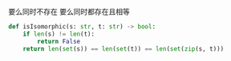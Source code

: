 要么同时不存在 要么同时都存在且相等

```Python
def isIsomorphic(s: str, t: str) -> bool:
    if len(s) != len(t):
        return False
    return len(set(s)) == len(set(t)) == len(set(zip(s, t)))

```
